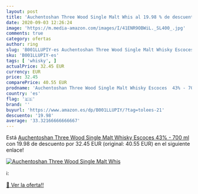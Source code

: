 ```yaml
---
layout: post
title: 'Auchentoshan Three Wood Single Malt Whis al 19.98 % de descuento'
date: 2020-09-03 12:26:24
image: 'https://m.media-amazon.com/images/I/41ENR9OBWiL._SL400_.jpg'
comments: true
category: ofertas
author: ring
slug: 'B001LLUPIY-es Auchentoshan Three Wood Single Malt Whisky Escoces 43% -...'
sku: 'B001LLUPIY-es'
tags: [ 'whisky', ]
actualPrice: 32.45 EUR
currency: EUR
price: 32.45
comparePrice: 40.55 EUR
prodname: 'Auchentoshan Three Wood Single Malt Whisky Escoces  43% - 700 ml'
country: 'es'
flag: '🇪🇸'
brand: ''
buyurl: 'https://www.amazon.es/dp/B001LLUPIY/?tag=tolees-21'
descuento: '19.98'
average: '33.32166666666667'
---
```


Está [Auchentoshan Three Wood Single Malt Whisky Escoces  43% - 700 ml](https://www.amazon.es/dp/B001LLUPIY/?tag=tolees-21) con 19.98 de descuento por 32.45 EUR (original: 40.55 EUR) en el siguiente enlace!

[![Auchentoshan Three Wood Single Malt Whis](https://m.media-amazon.com/images/I/41ENR9OBWiL._SL400_.jpg)](https://www.amazon.es/dp/B001LLUPIY/?tag=tolees-21)

ℹ️:


[🛒 Ver la oferta!!](https://www.amazon.es/dp/B001LLUPIY/?tag=tolees-21)

